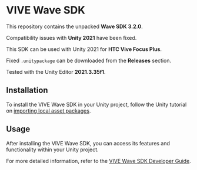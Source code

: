 # VIVE Wave SDK

This repository contains the unpacked **Wave SDK 3.2.0**.

Compatibility issues with **Unity 2021** have been fixed.

This SDK can be used with Unity 2021 for **HTC Vive Focus Plus**.

Fixed `.unitypackage` can be downloaded from the **Releases** section.

Tested with the Unity Editor **2021.3.35f1**.

## Installation

To install the VIVE Wave SDK in your Unity project, follow the Unity tutorial on [importing local asset packages][1].

## Usage

After installing the VIVE Wave SDK, you can access its features and functionality within your Unity project.

For more detailed information, refer to the [VIVE Wave SDK Developer Guide][2].

[1]: https://docs.unity3d.com/Manual/AssetPackagesImport.html
[2]: https://hub.vive.com/storage/docs/en-us/UnityXR/UnityXRSdk.html
